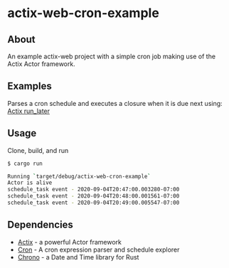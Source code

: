 # actix-web-cron-example

## About 

An example actix-web project with a simple cron job making use of the Actix Actor framework.

## Examples 

Parses a cron schedule and executes a closure when it is due next using: [Actix run_later](https://actix.rs/actix/actix/prelude/trait.AsyncContext.html#method.run_later)


## Usage

Clone, build, and run

```bash
$ cargo run

Running `target/debug/actix-web-cron-example`
Actor is alive
schedule_task event - 2020-09-04T20:47:00.003280-07:00
schedule_task event - 2020-09-04T20:48:00.001561-07:00
schedule_task event - 2020-09-04T20:49:00.005547-07:00
```

## Dependencies

* [Actix](https://actix.rs/) - a powerful Actor framework
* [Cron](https://docs.rs/cron/0.6.1/cron/) - A cron expression parser and schedule explorer
* [Chrono](https://github.com/chronotope/chrono) - a Date and Time library for Rust

